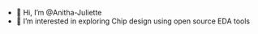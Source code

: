 - 👋 Hi, I’m @Anitha-Juliette
- 👀 I’m interested in exploring Chip design using open source EDA tools
<!---
Anitha-Juliette/Anitha-Juliette is a ✨ special ✨ repository because its `README.md` (this file) appears on your GitHub profile.
You can click the Preview link to take a look at your changes.
--->
